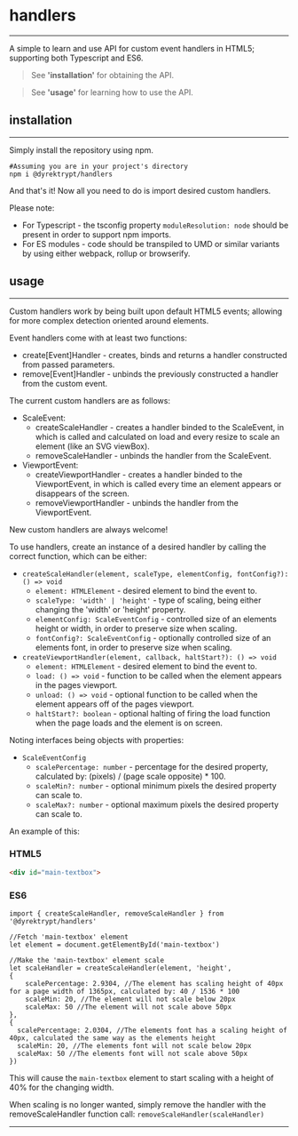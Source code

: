 # **handlers**
---
A simple to learn and use API for custom event handlers in HTML5; supporting both Typescript and ES6.
> See **'installation'** for obtaining the API.

> See **'usage'** for learning how to use the API.  

## **installation**
---
Simply install the repository using npm.
```shell
#Assuming you are in your project's directory
npm i @dyrektrypt/handlers
```
And that's it! Now all you need to do is import desired custom handlers.

Please note:
* For Typescript - the tsconfig property `moduleResolution: node` should be present in order to support npm imports.
* For ES modules - code should be transpiled to UMD or similar variants by using either webpack, rollup or browserify. 

## **usage**
---
Custom handlers work by being built upon default HTML5 events; allowing for more complex detection oriented around elements.

Event handlers come with at least two functions:
* create[Event]Handler - creates, binds and returns a handler constructed from passed parameters.
* remove[Event]Handler - unbinds the previously constructed a handler from the custom event.

The current custom handlers are as follows:
* ScaleEvent:
  * createScaleHandler - creates a handler binded to the ScaleEvent, in which is called and calculated on load and every resize to scale an element (like an SVG viewBox).
  * removeScaleHandler - unbinds the handler from the ScaleEvent.
* ViewportEvent:
  * createViewportHandler - creates a handler binded to the ViewportEvent, in which is called every time an element appears or disappears of the screen.
  * removeViewportHandler - unbinds the handler from the ViewportEvent.

New custom handlers are always welcome!

To use handlers, create an instance of a desired handler by calling the correct function, which can be either:
* `createScaleHandler(element, scaleType, elementConfig, fontConfig?): () => void`
    * `element: HTMLElement` - desired element to bind the event to.
    * `scaleType: 'width' | 'height'` - type of scaling, being either changing the 'width' or 'height' property.
    * `elementConfig: ScaleEventConfig` - controlled size of an elements height or width, in order to preserve size when scaling.
    * `fontConfig?: ScaleEventConfig` - optionally controlled size of an elements font, in order to preserve size when scaling.
* `createViewportHandler(element, callback, haltStart?): () => void`
    * `element: HTMLElement` - desired element to bind the event to.
    * `load: () => void` - function to be called when the element appears in the pages viewport.
    * `unload: () => void` - optional function to be called when the element appears off of the pages viewport.
    * `haltStart?: boolean` - optional halting of firing the load function when the page loads and the element is on screen.

Noting interfaces being objects with properties:
*  `ScaleEventConfig`
    * `scalePercentage: number` - percentage for the desired property, calculated by: (pixels) / (page scale opposite) * 100.
    * `scaleMin?: number` - optional minimum pixels the desired property can scale to.
    * `scaleMax?: number` - optional maximum pixels the desired property can scale to.

An example of this:
### HTML5
```HTML
<div id="main-textbox">
```

### ES6
```ES6
import { createScaleHandler, removeScaleHandler } from '@dyrektrypt/handlers'

//Fetch 'main-textbox' element
let element = document.getElementById('main-textbox')

//Make the 'main-textbox' element scale
let scaleHandler = createScaleHandler(element, 'height',
{
    scalePercentage: 2.9304, //The element has scaling height of 40px for a page width of 1365px, calculated by: 40 / 1536 * 100
    scaleMin: 20, //The element will not scale below 20px
    scaleMax: 50 //The element will not scale above 50px
},
{
  scalePercentage: 2.0304, //The elements font has a scaling height of 40px, calculated the same way as the elements height
  scaleMin: 20, //The elements font will not scale below 20px
  scaleMax: 50 //The elements font will not scale above 50px
})
```
This will cause the `main-textbox` element to start scaling with a height of 40% for the changing width.

When scaling is no longer wanted, simply remove the handler with the removeScaleHandler function call:
`removeScaleHandler(scaleHandler)`

---